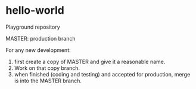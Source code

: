 # hello-world
Playground repository


MASTER: production branch

For any new development:
1. first create a copy of MASTER and give it a reasonable name. 
2. Work on that copy branch.
3. when finished (coding and testing) and accepted for production, merge is into the MASTER branch.
